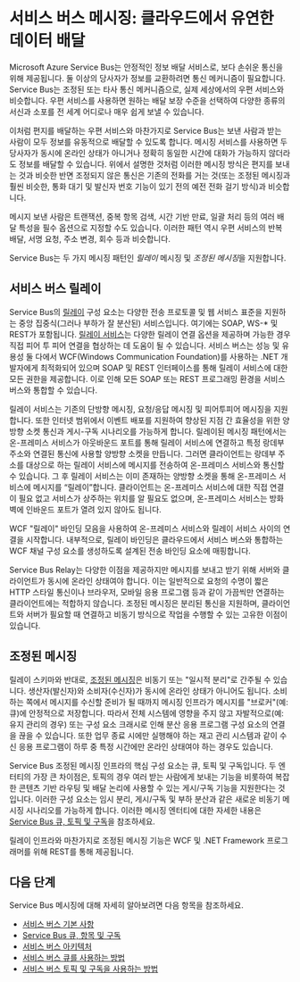 <properties
	pageTitle="서비스 버스 메시징 개요 | Microsoft Azure"
	description="서비스 버스 메시징: 클라우드에서 유연한 데이터 배달"
	services="service-bus-messaging"
	documentationCenter=".net"
	authors="sethmanheim"
	manager="timlt"
	editor=""/>

<tags
	ms.service="service-bus-messaging"
	ms.workload="na"
	ms.tgt_pltfrm="na"
	ms.devlang="multiple"
	ms.topic="get-started-article"
	ms.date="09/27/2016"
	ms.author="sethm"/>


# 서비스 버스 메시징: 클라우드에서 유연한 데이터 배달

Microsoft Azure Service Bus는 안정적인 정보 배달 서비스로, 보다 손쉬운 통신을 위해 제공됩니다. 둘 이상의 당사자가 정보를 교환하려면 통신 메커니즘이 필요합니다. Service Bus는 조정된 또는 타사 통신 메커니즘으로, 실제 세상에서의 우편 서비스와 비슷합니다. 우편 서비스를 사용하면 원하는 배달 보장 수준을 선택하여 다양한 종류의 서신과 소포를 전 세계 어디로나 매우 쉽게 보낼 수 있습니다.

이처럼 편지를 배달하는 우편 서비스와 마찬가지로 Service Bus는 보낸 사람과 받는 사람이 모두 정보를 유동적으로 배달할 수 있도록 합니다. 메시징 서비스를 사용하면 두 당사자가 동시에 온라인 상태가 아니거나 정확히 동일한 시간에 대화가 가능하지 않더라도 정보를 배달할 수 있습니다. 위에서 설명한 것처럼 이러한 메시징 방식은 편지를 보내는 것과 비슷한 반면 조정되지 않은 통신은 기존의 전화를 거는 것(또는 조정된 메시징과 훨씬 비슷한, 통화 대기 및 발신자 번호 기능이 있기 전의 예전 전화 걸기 방식)과 비슷합니다.

메시지 보낸 사람은 트랜잭션, 중복 항목 검색, 시간 기반 만료, 일괄 처리 등의 여러 배달 특성을 필수 옵션으로 지정할 수도 있습니다. 이러한 패턴 역시 우편 서비스의 반복 배달, 서명 요청, 주소 변경, 회수 등과 비슷합니다.

Service Bus는 두 가지 메시징 패턴인 *릴레이* 메시징 및 *조정된 메시징*을 지원합니다.

## 서비스 버스 릴레이

Service Bus의 [릴레이](../service-bus-relay/service-bus-relay-overview.md) 구성 요소는 다양한 전송 프로토콜 및 웹 서비스 표준을 지원하는 중앙 집중식(그러나 부하가 잘 분산된) 서비스입니다. 여기에는 SOAP, WS-* 및 REST가 포함됩니다. [릴레이 서비스](../service-bus-relay/service-bus-dotnet-how-to-use-relay.md)는 다양한 릴레이 연결 옵션을 제공하며 가능한 경우 직접 피어 투 피어 연결을 협상하는 데 도움이 될 수 있습니다. 서비스 버스는 성능 및 유용성 둘 다에서 WCF(Windows Communication Foundation)를 사용하는 .NET 개발자에게 최적화되어 있으며 SOAP 및 REST 인터페이스를 통해 릴레이 서비스에 대한 모든 권한을 제공합니다. 이로 인해 모든 SOAP 또는 REST 프로그래밍 환경을 서비스 버스와 통합할 수 있습니다.

릴레이 서비스는 기존의 단방향 메시징, 요청/응답 메시징 및 피어투피어 메시징을 지원합니다. 또한 인터넷 범위에서 이벤트 배포를 지원하여 향상된 지점 간 효율성을 위한 양방향 소켓 통신과 게시-구독 시나리오를 가능하게 합니다. 릴레이된 메시징 패턴에서는 온-프레미스 서비스가 아웃바운드 포트를 통해 릴레이 서비스에 연결하고 특정 랑데부 주소와 연결된 통신에 사용할 양방향 소켓을 만듭니다. 그러면 클라이언트는 랑데부 주소를 대상으로 하는 릴레이 서비스에 메시지를 전송하여 온-프레미스 서비스와 통신할 수 있습니다. 그 후 릴레이 서비스는 이미 존재하는 양방향 소켓을 통해 온-프레미스 서비스에 메시지를 “릴레이”합니다. 클라이언트는 온-프레미스 서비스에 대한 직접 연결이 필요 없고 서비스가 상주하는 위치를 알 필요도 없으며, 온-프레미스 서비스는 방화벽에 인바운드 포트가 열려 있지 않아도 됩니다.

WCF "릴레이" 바인딩 모음을 사용하여 온-프레미스 서비스와 릴레이 서비스 사이의 연결을 시작합니다. 내부적으로, 릴레이 바인딩은 클라우드에서 서비스 버스와 통합하는 WCF 채널 구성 요소를 생성하도록 설계된 전송 바인딩 요소에 매핑합니다.

Service Bus Relay는 다양한 이점을 제공하지만 메시지를 보내고 받기 위해 서버와 클라이언트가 동시에 온라인 상태여야 합니다. 이는 일반적으로 요청의 수명이 짧은 HTTP 스타일 통신이나 브라우저, 모바일 응용 프로그램 등과 같이 가끔씩만 연결하는 클라이언트에는 적합하지 않습니다. 조정된 메시징은 분리된 통신을 지원하며, 클라이언트와 서버가 필요할 때 연결하고 비동기 방식으로 작업을 수행할 수 있는 고유한 이점이 있습니다.

## 조정된 메시징

릴레이 스키마와 반대로, [조정된 메시징](service-bus-queues-topics-subscriptions.md)은 비동기 또는 "일시적 분리"로 간주될 수 있습니다. 생산자(발신자)와 소비자(수신자)가 동시에 온라인 상태가 아니어도 됩니다. 소비하는 쪽에서 메시지를 수신할 준비가 될 때까지 메시징 인프라가 메시지를 "브로커"(예: 큐)에 안정적으로 저장합니다. 따라서 전체 시스템에 영향을 주지 않고 자발적으로(예: 유지 관리의 경우) 또는 구성 요소 크래시로 인해 분산 응용 프로그램 구성 요소의 연결을 끊을 수 있습니다. 또한 업무 종료 시에만 실행해야 하는 재고 관리 시스템과 같이 수신 응용 프로그램이 하루 중 특정 시간에만 온라인 상태여야 하는 경우도 있습니다.

Service Bus 조정된 메시징 인프라의 핵심 구성 요소는 큐, 토픽 및 구독입니다. 두 엔터티의 가장 큰 차이점은, 토픽의 경우 여러 받는 사람에게 보내는 기능을 비롯하여 복잡한 콘텐츠 기반 라우팅 및 배달 논리에 사용할 수 있는 게시/구독 기능을 지원한다는 것입니다. 이러한 구성 요소는 임시 분리, 게시/구독 및 부하 분산과 같은 새로운 비동기 메시징 시나리오를 가능하게 합니다. 이러한 메시징 엔터티에 대한 자세한 내용은 [Service Bus 큐, 토픽 및 구독](service-bus-queues-topics-subscriptions.md)을 참조하세요.

릴레이 인프라와 마찬가지로 조정된 메시징 기능은 WCF 및 .NET Framework 프로그래머를 위해 REST를 통해 제공됩니다.

## 다음 단계

Service Bus 메시징에 대해 자세히 알아보려면 다음 항목을 참조하세요.

- [서비스 버스 기본 사항](../service-bus/service-bus-fundamentals-hybrid-solutions.md)
- [Service Bus 큐, 항목 및 구독](service-bus-queues-topics-subscriptions.md)
- [서비스 버스 아키텍처](../service-bus/service-bus-architecture.md)
- [서비스 버스 큐를 사용하는 방법](service-bus-dotnet-get-started-with-queues.md)
- [서비스 버스 토픽 및 구독을 사용하는 방법](service-bus-dotnet-how-to-use-topics-subscriptions.md)
 

<!---HONumber=AcomDC_0928_2016-->